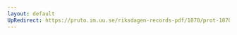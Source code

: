 ```yaml
---
layout: default
UpRedirect: https://pruto.im.uu.se/riksdagen-records-pdf/1870/prot-1870--ak--318/prot-1870--ak--318_069.pdf
---
```

